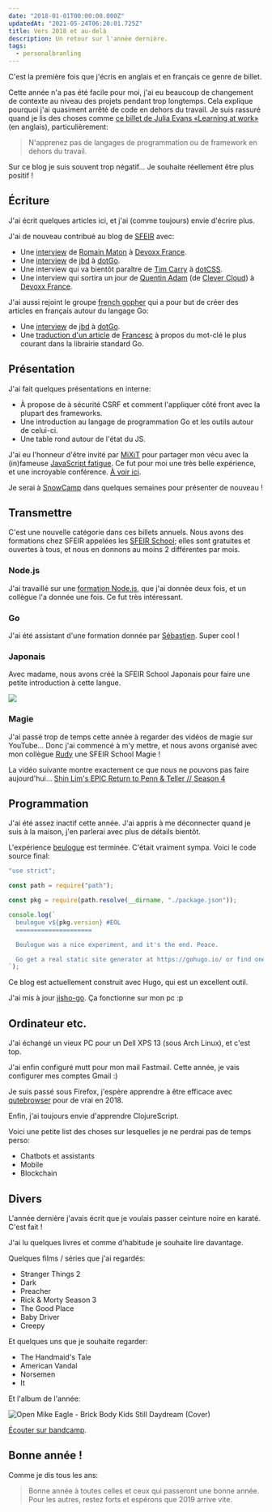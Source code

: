 ```yaml
---
date: "2018-01-01T00:00:00.000Z"
updatedAt: "2021-05-24T06:20:01.725Z"
title: Vers 2018 et au-delà
description: Un retour sur l'année dernière.
tags:
  - personalbranling
---
```


C'est la première fois que j'écris en anglais et en français ce genre de billet.

Cette année n'a pas été facile pour moi, j'ai eu beaucoup de changement de contexte au niveau des projets pendant trop longtemps. Cela explique pourquoi j'ai quasiment arrêté de code en dehors du travail. Je suis rassuré quand je lis des choses comme [ce billet de Julia Evans «Learning at work»](https://jvns.ca/blog/2017/08/06/learning-at-work/) (en anglais), particulièrement:

> N'apprenez pas de langages de programmation ou de framework en dehors du travail.

Sur ce blog je suis souvent trop négatif... Je souhaite réellement être plus positif !

## Écriture

J'ai écrit quelques articles ici, et j'ai (comme toujours) envie d'écrire plus.

J'ai de nouveau contribué au blog de [SFEIR](http://www.sfeir.com) avec:

- Une [interview](https://lemag.sfeir.com/interview-romain-maton/) de [Romain Maton](https://twitter.com/rmat0n) à [Devoxx France](http://devoxx.fr/).
- Une [interview](https://lemag.sfeir.com/interview-jaana-b-dogan-go/) de [jbd](https://twitter.com/rakyll) à [dotGo](https://www.dotgo.eu/).
- Une interview qui va bientôt paraître de [Tim Carry](https://twitter.com/pixelastic) à [dotCSS](https://www.dotcss.io/).
- Une interview qui sortira un jour de [Quentin Adam](https://twitter.com/waxzce) (de [Clever Cloud](https://www.clever-cloud.com/)) à [Devoxx France](http://devoxx.fr/).

J'ai aussi rejoint le groupe [french gopher](https://frenchgo.fr/) qui a pour but de créer des articles en français autour du langage Go:

- Une [interview](https://frenchgo.fr/2017/11/interview-jbd-dotgo-2017/) de [jbd](https://twitter.com/rakyll) à [dotGo](https://www.dotgo.eu/).
- Une [traduction d'un article](https://frenchgo.fr/2017/12/quel-est-le-mot-cle-le-plus-courant-dans-la-librairie-standard-go-/) de [Francesc](https://medium.com/@francesc/whats-the-most-common-identifier-in-go-s-stdlib-e468f3c9c7d9) à propos du mot-clé le plus courant dans la librairie standard Go.

## Présentation

J'ai fait quelques présentations en interne:

- À propose de à sécurité CSRF et comment l'appliquer côté front avec la plupart des frameworks.
- Une introduction au langage de programmation Go et les outils autour de celui-ci.
- Une table rond autour de l'état du JS.

J'ai eu l'honneur d'être invité par [MiXiT](http://mixitconf.org/) pour partager mon vécu avec la (in)fameuse [JavaScript fatigue](https://medium.com/@ericclemmons/javascript-fatigue-48d4011b6fc4). Ce fut pour moi une très belle expérience, et une incroyable conférence. [À voir ici](https://vimeo.com/215622626).

Je serai à [SnowCamp](http://snowcamp.io/) dans quelques semaines pour présenter de nouveau !

## Transmettre

C'est une nouvelle catégorie dans ces billets annuels. Nous avons des formations chez SFEIR appelées les [SFEIR School](http://school.sfeir.com/); elles sont gratuites et ouvertes à tous, et nous en donnons au moins 2 différentes par mois.

### Node.js

J'ai travaillé sur une [formation Node.js](https://school.sfeir.com/project/snj200/), que j'ai donnée deux fois, et un collègue l'a donnée une fois. Ce fut très intéressant.

### Go

J'ai été assistant d'une formation donnée par [Sébastien](https://twitter.com/sebastienfriess). Super cool !

### Japonais

Avec madame, nous avons créé la SFEIR School Japonais pour faire une petite introduction à cette langue.

![](/assets/20180101-to-2018-and-beyond/aya-sieg2.jpg)

### Magie

J'ai passé trop de temps cette année à regarder des vidéos de magie sur YouTube... Donc j'ai commencé à m'y mettre, et nous avons organisé avec mon collègue [Rudy](https://twitter.com/rudy_weber/) une SFEIR School Magie !

La vidéo suivante montre exactement ce que nous ne pouvons pas faire aujourd'hui... [Shin Lim's EPIC Return to Penn & Teller // Season 4](https://www.youtube.com/watch?v=thIlxChNYqk)

## Programmation

J'ai été assez inactif cette année. J'ai appris à me déconnecter quand je suis à la maison, j'en parlerai avec plus de détails bientôt.

L'expérience [beulogue](https://www.npmjs.com/package/beulogue) est terminée. C'était vraiment sympa. Voici le code source final:

```javascript
"use strict";

const path = require("path");

const pkg = require(path.resolve(__dirname, "./package.json"));

console.log(`
  beulogue v${pkg.version} #EOL
  =====================

  Beulogue was a nice experiment, and it's the end. Peace.

  Go get a real static site generator at https://gohugo.io/ or find one at https://www.staticgen.com/ !
`);
```

Ce blog est actuellement construit avec Hugo, qui est un excellent outil.

J'ai mis à jour [jisho-go](https://github.com/SiegfriedEhret/jisho-go). Ça fonctionne sur mon pc :p

## Ordinateur etc.

J'ai échangé un vieux PC pour un Dell XPS 13 (sous Arch Linux), et c'est top.

J'ai enfin configuré mutt pour mon mail Fastmail. Cette année, je vais configurer mes comptes Gmail :)

Je suis passé sous Firefox, j'espère apprendre à être efficace avec [qutebrowser](https://qutebrowser.org/) pour de vrai en 2018.

Enfin, j'ai toujours envie d'apprendre ClojureScript.

Voici une petite list des choses sur lesquelles je ne perdrai pas de temps perso:

- Chatbots et assistants
- Mobile
- Blockchain

## Divers

L'année dernière j'avais écrit que je voulais passer ceinture noire en karaté. C'est fait !

J'ai lu quelques livres et comme d'habitude je souhaite lire davantage.

Quelques films / séries que j'ai regardés:

- Stranger Things 2
- Dark
- Preacher
- Rick & Morty Season 3
- The Good Place
- Baby Driver
- Creepy

Et quelques uns que je souhaite regarder:

- The Handmaid's Tale
- American Vandal
- Norsemen
- It

Et l'album de l'année:

![Open Mike Eagle - Brick Body Kids Still Daydream (Cover)](/contentful/1M4I21nWgxNMVON4YNCtjY/a367c11ecf0ac62958d4c073a20338e4/open-mike-eagle.jpg)

[Écouter sur bandcamp](https://openmikeeagle360.bandcamp.com/album/brick-body-kids-still-daydream).

## Bonne année !

Comme je dis tous les ans:

> Bonne année à toutes celles et ceux qui passeront une bonne année. Pour les autres, restez forts et espérons que 2019 arrive vite.
